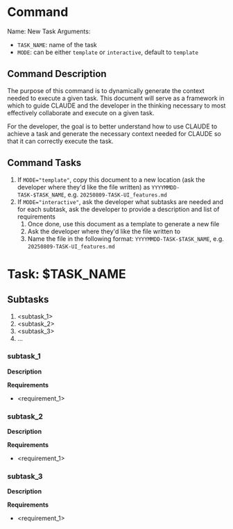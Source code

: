 # Command 

Name: New Task
Arguments: 
- `TASK_NAME`: name of the task
- `MODE`: can be either `template` or `interactive`, default to `template`

## Command Description

The purpose of this command is to dynamically generate the context needed to execute a given task.
This document will serve as a framework in which to guide CLAUDE and the developer in the thinking necessary
to most effectively collaborate and execute on a given task.

For the developer, the goal is to better understand how to use CLAUDE to achieve a task and generate the necessary
context needed for CLAUDE so that it can correctly execute the task.

## Command Tasks

1. If `MODE="template"`, copy this document to a new location (ask the developer where they'd like the file written) as `YYYYMMDD-TASK-$TASK_NAME`, e.g. `20250809-TASK-UI_features.md`
2. If `MODE="interactive"`, ask the developer what subtasks are needed and for each subtask, ask the developer to provide a description and list of requirements
   1. Once done, use this document as a template to generate a new file 
   2. Ask the developer where they'd like the file written to
   3. Name the file in the following format: `YYYYMMDD-TASK-$TASK_NAME`, e.g. `20250809-TASK-UI_features.md`

# Task: $TASK_NAME

## Subtasks

1. <subtask_1>
2. <subtask_2>
3. <subtask_3>
4. ...

### subtask_1

**Description** 

**Requirements**
 
- <requirement_1>

### subtask_2

**Description** 

**Requirements**
 
- <requirement_1>

### subtask_3

**Description** 

**Requirements**
 
- <requirement_1>
